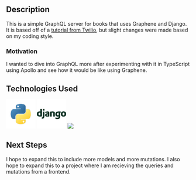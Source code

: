 ## Description
This is a simple GraphQL server for books that uses Graphene and Django. It is based off of a [tutorial from Twilio](https://www.twilio.com/blog/graphql-apis-django-graphene), but slight changes were made based on my coding style.

### Motivation
I wanted to dive into GraphQL more after experimenting with it in TypeScript using Apollo and see how it would be like using Graphene. 

## Technologies Used
<span><img height="80" src="https://raw.githubusercontent.com/github/explore/80688e429a7d4ef2fca1e82350fe8e3517d3494d/topics/python/python.png"></span>
<span><img height="80" src="https://raw.githubusercontent.com/github/explore/80688e429a7d4ef2fca1e82350fe8e3517d3494d/topics/django/django.png"></span>
<span><img height="80" src="https://camo.githubusercontent.com/39e5683f9a5a539e673ddbb48f52e41702bfd7b1df304a30d643aa14d46cdeb5/68747470733a2f2f73332e616d617a6f6e6177732e636f6d2f6361726c6f736d6172742e636f2f6772617068656e652d6c6f676f2e706e67"></span>

## Next Steps
I hope to expand this to include more models and more mutations. I also hope to expand this to a project where I am recieving the queries and mutations from a frontend.